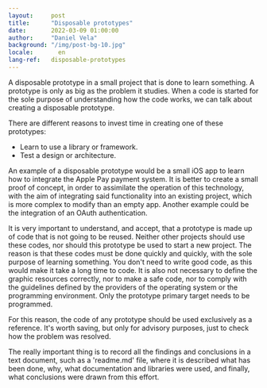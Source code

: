 ```yaml
---
layout:     post
title:      "Disposable prototypes"
date:       2022-03-09 01:00:00
author:     "Daniel Vela"
background: "/img/post-bg-10.jpg"
locale:       en
lang-ref:   disposable-prototypes
---
```


A disposable prototype in a small project that is done to learn something. A prototype is only as big as the problem it studies. When a code is started for the sole purpose of understanding how the code works, we can talk about creating a disposable prototype.

There are different reasons to invest time in creating one of these prototypes:
- Learn to use a library or framework.
- Test a design or architecture.

An example of a disposable prototype would be a small iOS app to learn how to integrate the Apple Pay payment system. It is better to create a small proof of concept, in order to assimilate the operation of this technology, with the aim of integrating said functionality into an existing project, which is more complex to modify than an empty app. Another example could be the integration of an OAuth authentication.

It is very important to understand, and accept, that a prototype is made up of code that is not going to be reused. Neither other projects should use these codes, nor should this prototype be used to start a new project. The reason is that these codes must be done quickly and quickly, with the sole purpose of learning something. You don't need to write good code, as this would make it take a long time to code. It is also not necessary to define the graphic resources correctly, nor to make a safe code, nor to comply with the guidelines defined by the providers of the operating system or the programming environment. Only the prototype primary target needs to be programmed.

For this reason, the code of any prototype should be used exclusively as a reference. It's worth saving, but only for advisory purposes, just to check how the problem was resolved.

The really important thing is to record all the findings and conclusions in a text document, such as a 'readme.md' file, where it is described what has been done, why, what documentation and libraries were used, and finally, what conclusions were drawn from this effort.